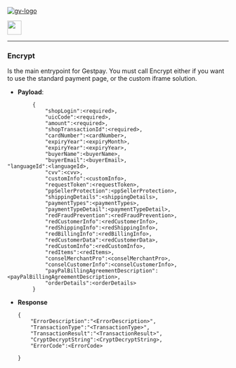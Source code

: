 [![gv-logo](../img/logo.png)](http://www.greenvulcanotechnologies.com)

[<img src="../img/index.png" width="32">](index.md)

----
### Encrypt

Is the main entrypoint for Gestpay. You must call Encrypt either if you want to use the standard payment page, or the custom iframe solution.
	
- **Payload**:
```	
        {
            "shopLogin":<required>,
            "uicCode":<required>,
            "amount":<required>,
            "shopTransactionId":<required>,
            "cardNumber":<cardNumber>,
            "expiryYear":<expiryMonth>,
            "expiryYear":<expiryYear>,
            "buyerName":<buyerName>,
            "buyerEmail":<buyerEmail>,                                                             "languageId":<languageId>,
            "cvv":<cvv>,
            "customInfo":<customInfo>,
            "requestToken":<requestToken>,
            "ppSellerProtection":<ppSellerProtection>,
            "shippingDetails":<shippingDetails>,
            "paymentTypes":<paymentTypes>,
            "paymentTypeDetail":<paymentTypeDetail>,
            "redFraudPrevention":<redFraudPrevention>,
            "redCustomerInfo":<redCustomerInfo>,
            "redShippingInfo":<redShippingInfo>,
            "redBillingInfo":<redBillingInfo>,
            "redCustomerData":<redCustomerData>,
            "redCustomInfo":<redCustomInfo>,
            "redItems":<redItems>,
            "conselMerchantPro":<conselMerchantPro>,
            "conselCustomerInfo":<conselCustomerInfo>,
            "payPalBillingAgreementDescription":<payPalBillingAgreementDescription>,
            "orderDetails":<orderDetails>   
        }
```


- **Response**
    ```
    {
        "ErrorDescription":"<ErrorDescription>",
        "TransactionType":"<TransactionType>",
        "TransactionResult":"<TransactionResult>",
        "CryptDecryptString":<CryptDecryptString>,
        "ErrorCode":<ErrorCode>
        
    }
```
